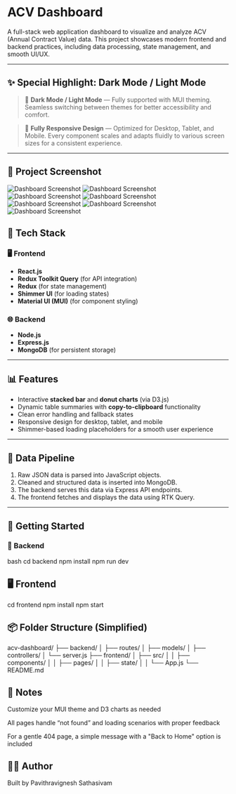 # ACV Dashboard

A full-stack web application dashboard to visualize and analyze ACV (Annual Contract Value) data. This project showcases modern frontend and backend practices, including data processing, state management, and smooth UI/UX.

---

## ✨ Special Highlight: Dark Mode / Light Mode

> 🌙 **Dark Mode / Light Mode** — Fully supported with MUI theming. Seamless switching between themes for better accessibility and comfort.

> 📱 **Fully Responsive Design** — Optimized for Desktop, Tablet, and Mobile. Every component scales and adapts fluidly to various screen sizes for a consistent experience.

---

## 📸 Project Screenshot

![Dashboard Screenshot](./dashboard1.png)
![Dashboard Screenshot](./dashboard2.png)
![Dashboard Screenshot](./dashboard3.png)
![Dashboard Screenshot](./dashboard4.png)
![Dashboard Screenshot](./dashboard5.png)
![Dashboard Screenshot](./dashboard6.png)
![Dashboard Screenshot](./dashboard7.png)

## 🔧 Tech Stack

### 🖥 Frontend

- **React.js**
- **Redux Toolkit Query** (for API integration)
- **Redux** (for state management)
- **Shimmer UI** (for loading states)
- **Material UI (MUI)** (for component styling)

### 🌐 Backend

- **Node.js**
- **Express.js**
- **MongoDB** (for persistent storage)

---

## 📊 Features

- Interactive **stacked bar** and **donut charts** (via D3.js)
- Dynamic table summaries with **copy-to-clipboard** functionality
- Clean error handling and fallback states
- Responsive design for desktop, tablet, and mobile
- Shimmer-based loading placeholders for a smooth user experience

---

## 📁 Data Pipeline

1. Raw JSON data is parsed into JavaScript objects.
2. Cleaned and structured data is inserted into MongoDB.
3. The backend serves this data via Express API endpoints.
4. The frontend fetches and displays the data using RTK Query.

---

## 🚀 Getting Started

### 🔌 Backend

bash
cd backend
npm install
npm run dev

## 🖥 Frontend

cd frontend
npm install
npm start

## 📦 Folder Structure (Simplified)

acv-dashboard/
├── backend/
│ ├── routes/
│ ├── models/
│ ├── controllers/
│ └── server.js
├── frontend/
│ ├── src/
│ │ ├── components/
│ │ ├── pages/
│ │ ├── state/
│ │ └── App.js
└── README.md

## 📌 Notes

Customize your MUI theme and D3 charts as needed

All pages handle “not found” and loading scenarios with proper feedback

For a gentle 404 page, a simple message with a "Back to Home" option is included

## 🧑‍💻 Author

Built by Pavithravignesh Sathasivam
